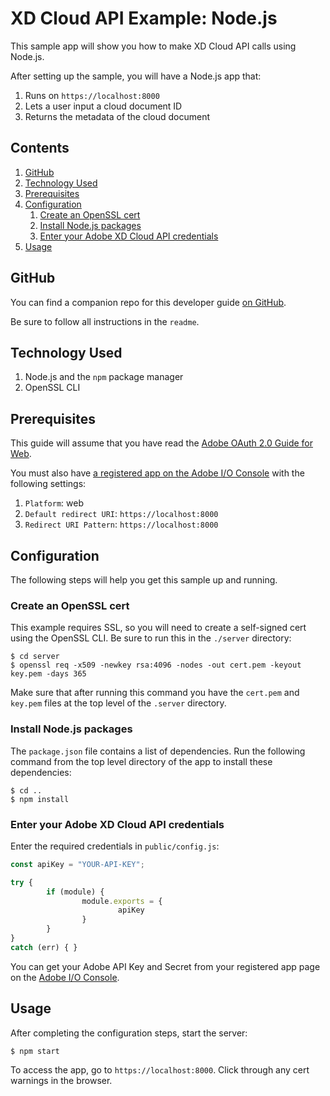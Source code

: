 # XD Cloud API Example: Node.js

This sample app will show you how to make XD Cloud API calls using Node.js.

After setting up the sample, you will have a Node.js app that:

1. Runs on `https://localhost:8000`
1. Lets a user input a cloud document ID
1. Returns the metadata of the cloud document

<!-- $ doctoc ./readme.md --title "## Contents" --entryprefix 1. --gitlab --maxlevel 3 -->
<!-- START doctoc generated TOC please keep comment here to allow auto update -->
<!-- DON'T EDIT THIS SECTION, INSTEAD RE-RUN doctoc TO UPDATE -->
## Contents

1. [GitHub](#github)
1. [Technology Used](#technology-used)
1. [Prerequisites](#prerequisites)
1. [Configuration](#configuration)
    1. [Create an OpenSSL cert](#create-an-openssl-cert)
    1. [Install Node.js packages](#install-nodejs-packages)
    1. [Enter your Adobe XD Cloud API credentials](#enter-your-adobe-xd-cloud-api-credentials)
1. [Usage](#usage)

<!-- END doctoc generated TOC please keep comment here to allow auto update -->

## GitHub

You can find a companion repo for this developer guide [on GitHub]().

Be sure to follow all instructions in the `readme`.

## Technology Used

1. Node.js and the `npm` package manager
1. OpenSSL CLI

## Prerequisites

This guide will assume that you have read the [Adobe OAuth 2.0 Guide for Web](../../web-oauth2.0-guide.md).

You must also have [a registered app on the Adobe I/O Console](../../web-oauth2.0-guide.md#register-your-application-and-enable-apis) with the following settings:

1. `Platform`: web
1. `Default redirect URI`: `https://localhost:8000`
1. `Redirect URI Pattern`: `https://localhost:8000`

## Configuration

The following steps will help you get this sample up and running.

### Create an OpenSSL cert

This example requires SSL, so you will need to create a self-signed cert using the OpenSSL CLI. Be sure to run this in the `./server` directory:

```
$ cd server
$ openssl req -x509 -newkey rsa:4096 -nodes -out cert.pem -keyout key.pem -days 365
```

Make sure that after running this command you have the `cert.pem` and `key.pem` files at the top level of the `.server` directory.

### Install Node.js packages

The `package.json` file contains a list of dependencies. Run the following command from the top level directory of the app to install these dependencies:

```
$ cd ..
$ npm install
```

### Enter your Adobe XD Cloud API credentials

Enter the required credentials in `public/config.js`:

```javascript
const apiKey = "YOUR-API-KEY";

try {
        if (module) {
                module.exports = {
                        apiKey
                }
        }
}
catch (err) { }
```

You can get your Adobe API Key and Secret from your registered app page on the [Adobe I/O Console](https://console.adobe.io/integrations).

## Usage

After completing the configuration steps, start the server:

```
$ npm start
```

To access the app, go to `https://localhost:8000`. Click through any cert warnings in the browser.
